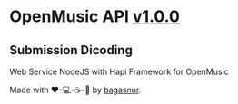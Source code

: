 # OpenMusic API [v1.0.0](https://github.com/bagasnur/openmusic-api/releases/tag/v1.0.0)
## Submission Dicoding
Web Service NodeJS with Hapi Framework for OpenMusic

Made with ❤-💻-☕-🌃 by [bagasnur](https://github.com/bagasnur).
